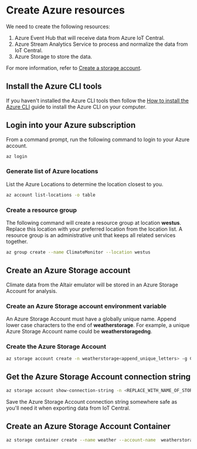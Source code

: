 # Create Azure resources

We need to create the following resources:

1. Azure Event Hub that will receive data from Azure IoT Central.
1. Azure Stream Analytics Service to process and normalize the data from IoT Central.
1. Azure Storage to store the data.

For more information, refer to [Create a storage account](https://docs.microsoft.com/azure/storage/common/storage-account-create?tabs=azure-cli).

## Install the Azure CLI tools

If you haven't installed the Azure CLI tools then follow the [How to install the Azure CLI](https://docs.microsoft.com/en-us/cli/azure/install-azure-cli) guide to install the Azure CLI on your computer.

## Login into your Azure subscription

From a command prompt, run the following command to login to your Azure account.

```bash
az login
```

### Generate list of Azure locations

List the Azure Locations to determine the location closest to you.

```bash
az account list-locations -o table
```

### Create a resource group

The following command will create a resource group at location **westus**. Replace this location with your preferred location from the location list. A resource group is an administrative unit that keeps all related services together.

```bash
az group create --name ClimateMonitor --location westus
```

## Create an Azure Storage account

Climate data from the Altair emulator will be stored in an Azure Storage Account for analysis.

### Create an Azure Storage account environment variable

An Azure Storage Account must have a globally unique name. Append lower case characters to the end of **weatherstorage**. For example, a unique Azure Storage Account name could be **weatherstoragedng**.

### Create the Azure Storage Account

```bash
az storage account create -n weatherstorage<append_unique_letters> -g ClimateMonitor --sku Standard_LRS
```

## Get the Azure Storage Account connection string

```bash
az storage account show-connection-string -n <REPLACE_WITH_NAME_OF_STORAGE_ACCOUNT_CREATED> -g ClimateMonitor 
```

Save the Azure Storage Account connection string somewhere safe as you'll need it when exporting data from IoT Central.

## Create an Azure Storage Account Container

```bash
az storage container create --name weather --account-name  weatherstorage<append_unique_letters> --connection-string "REPLACE_WITH_STORAGE_ACCOUNT_CONNECTION_STRING"
```

<!-- ## Create a namespace environment variable

Several resources to be created must be globally unique. Create an environment variable to be appended to resource names to make them unique. For example you could use the first part of your email address, a nickname, random numbers.

From the command prompt, create an environment variable. This environment variable is used for creating Azure resources. The text you choose must be made up of **lowercase** letters or numbers only.

```bash
export APPEND=<email, nickname, random numbers>
``` -->

<!-- ## Create a weather Event Hub namespace

From the command prompt, create an Event Hub namespace. Note, this command could take up to **five minutes** to complete.

```bash
az eventhubs namespace create --name weather-eh-$APPEND --resource-group ClimateMonitor
```

### Create a weather Event Hub

Create an Event Hub in the Event Hub namespace you just created.

```bash
az eventhubs eventhub create --name weather-hub --resource-group ClimateMonitor --namespace-name weather-eh-$APPEND
```

### Create an weather Event hub access policy

```bash
az eventhubs eventhub authorization-rule create --eventhub-name weather-hub --name iot-central --namespace-name weather-eh-$APPEND --resource-group ClimateMonitor --rights Send
``` -->


<!-- ## Create an Azure Stream Analytics Job

For more information, refer to the [Azure Stream Analytics documentation](https://docs.microsoft.com/azure/stream-analytics/)

```bash
az stream-analytics job create --resource-group ClimateMonitor --name weather-asa
```

## List the resources you created

Run the following command, to display the services you created in the ClimateMonitor resource group.

```bash
az resource list --resource-group ClimateMonitor -o table
```

There should be three resources listed

- weather-asa
- weather-eh
- weatherstg

## Get the Event Hub connection string

1. From the command line, run the following command to get the Event Hub primary connection string.

    ```bash
    az eventhubs eventhub authorization-rule keys list --resource-group ClimateMonitor --namespace-name weather-eh-$APPEND --eventhub-name weather-hub --name iot-central --query primaryConnectionString
    ```

1. Save the weather-hub primary connection string somewhere safe as you'll need it when exporting data from IoT Central. -->
